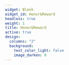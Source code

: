```yaml
---
widget: Blank
widget_id: Honor&Reward
headless: true
weight: 1
title: Honor&Reward
active: true
design:
  columns: "2"
  background:
    text_color_light: false
    image_darken: 0
---
```

